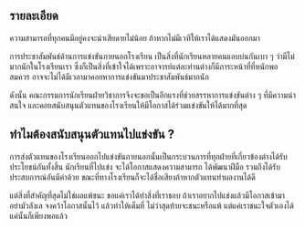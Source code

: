 ## รายละเอียด
ความสามารถที่ทุกคนมีอยู่คงจะน่าเสียดายไม่น้อย ถ้าหากไม่มีเวทีให้เราได้แสดงมันออกมา

การประชาสัมพันธ์ด้านการแข่งขันภายนอกโรงเรียน เป็นสิ่งที่นักเรียนหลายคนแอบบ่นกันเบา ๆ ว่ามีไม่มากนักในโรงเรียนเรา ซึ่งก็เป็นสิ่งที่เข้าใจได้เพราะอาจารย์แต่ละท่านต่างก็มีภาระหน้าที่ที่หนักพอสมควร อาจจะไม่ได้มีเวลามาคอยหาการแข่งขันมาประชาสัมพันธ์มากนัก

ดังนั้น คณะกรรมการนักเรียนฝ่ายวิชาการจึงจะขอเป็นอีกแรงที่ช่วยสรรหาการแข่งขันต่าง ๆ ที่มีความน่าสนใจ และคอยสนับสนุนตัวแทนของโรงเรียนให้มีโอกาสได้ร่วมแข่งขันให้ได้มากที่สุด

## ทำไมต้องสนับสนุนตัวแทนไปแข่งขัน ?

การส่งตัวแทนของโรงเรียนออกไปแข่งขันภายนอกนั้นเป็นกระบวนการที่ทุกฝ่ายที่เกี่ยวข้องต่างได้รับประโยชน์กันทั้งสิ้น นักเรียนที่ไปแข่ง จะได้โอกาสแสดงความสามารถ ได้พัฒนาฝีมือ รวมถึงได้รับประสบการณ์อันมีค่าด้วย ขณะที่ทางโรงเรียนก็จะได้ชื่อเสียงถ้าหากตัวแทนทำผลงานได้ดี

แต่สิ่งที่สำคัญที่สุดไม่ใช่ผลแพ้ชนะ ขอแค่เราได้ทำสิ่งที่เราชอบ ถ้าเราอยากไปแข่งแล้วมีโอกาสเข้ามา อย่ามัวลังเล จงคว้าโอกาสนั้นไว้ แล้วทำให้เต็มที่ ไม่ว่าสุดท้ายจะชนะหรือแพ้ แต่แค่เราชนะใจตัวเองได้ แค่นั้นก็เพียงพอแล้ว
<!--stackedit_data:
eyJoaXN0b3J5IjpbMjEwNDA3Mzg3NSwxMjE3MTY4MjU4XX0=
-->